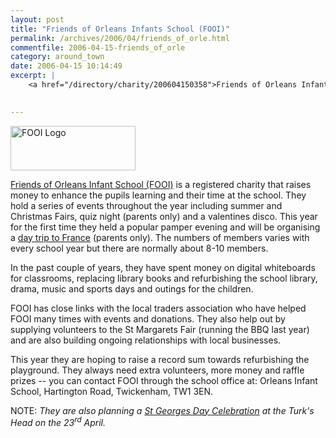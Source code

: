 ```yaml
---
layout: post
title: "Friends of Orleans Infants School (FOOI)"
permalink: /archives/2006/04/friends_of_orle.html
commentfile: 2006-04-15-friends_of_orle
category: around_town
date: 2006-04-15 10:14:49
excerpt: |
    <a href="/directory/charity/200604150358">Friends of Orleans Infant School (FOOI)</a> is a registered charity that raises money to enhance the pupils learning and their time at the school.  They hold a series of events throughout the year including summer and Christmas Fairs, quiz night (parents only) and a valentines disco.  This year for the first time they held a popular pamper evening and will be organising a <a href="/event/Tour/200604150412">day trip to France</a> (parents only).  The numbers of members varies with every school year but there are normally about 8-10 members.
    

---
```


<img src="/assets/images/2006/fooi-thumb.gif" width="200" height="71" alt="FOOI Logo" class="photo right" />

[Friends of Orleans Infant School (FOOI)](/directory/charity/200604150358) is a registered charity that raises money to enhance the pupils learning and their time at the school. They hold a series of events throughout the year including summer and Christmas Fairs, quiz night (parents only) and a valentines disco. This year for the first time they held a popular pamper evening and will be organising a [day trip to France](/event/Tour/200604150412) (parents only). The numbers of members varies with every school year but there are normally about 8-10 members.

In the past couple of years, they have spent money on digital whiteboards for classrooms, replacing library books and refurbishing the school library, drama, music and sports days and outings for the children.

FOOI has close links with the local traders association who have helped FOOI many times with events and donations. They also help out by supplying volunteers to the St Margarets Fair (running the BBQ last year) and are also building ongoing relationships with local businesses.

This year they are hoping to raise a record sum towards refurbishing the playground. They always need extra volunteers, more money and raffle prizes -- you can contact FOOI through the school office at: Orleans Infant School, Hartington Road, Twickenham, TW1 3EN.

NOTE: *They are also planning a [St Georges Day Celebration](/event/Fair/200604150407) at the Turk's Head on the 23<sup>rd</sup> April.*
